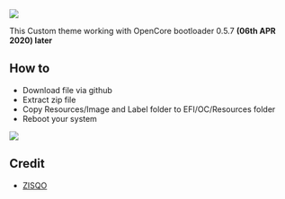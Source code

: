 <img src="https://sixflow.kr/files/attach/images/62595/100/110/c5857188675e871cee388290424ba2eb.jpg">

This Custom theme working with OpenCore bootloader 0.5.7 **(06th APR 2020) later**

## How to

- Download file via github
- Extract zip file
- Copy Resources/Image and Label folder to EFI/OC/Resources folder
- Reboot your system

<img src="https://sixflow.kr/files/attach/images/62595/100/110/0bae8c09e5ce801f744a0689ecade3e4.jpg">

## Credit
- [ZISQO](https://sixflow.kr)


